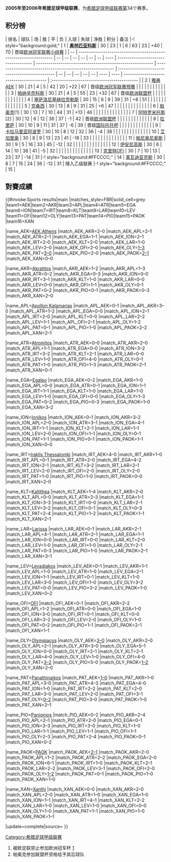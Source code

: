 **2005年至2006年希腊足球甲级联赛**，为[希腊足球甲级联赛第](https://zh.wikipedia.org/wiki/希腊足球甲级联赛 "wikilink")34个赛季。

## 积分榜

| 排名 | 球队                                                                | 场  | 胜  | 平  | 负  | 入球 | 失球 | 净胜   | 积分                                   | 备注 |-\! style="background:gold;"                          | 1                                                         | **[奥林匹亚科斯](../Page/奥林匹亚科斯足球俱乐部.md "wikilink")** | 30 | 23 | 1  | 6  | 63 | 23   | \+40 | 70                                       | 晋级[欧洲冠军联赛小组赛](../Page/欧洲冠军联赛.md "wikilink") |
| -- | ----------------------------------------------------------------- | -- | -- | -- | -- | -- | -- | ---- | ------------------------------------ | --------------------------------------------------------- | --------------------------------------------------------- | :---------------------------------------------- | -- | -- | -- | -- | -- | ---- | ---- | ---------------------------------------- | :------------------------------------------ |
| 2  | [雅典AEK](https://zh.wikipedia.org/wiki/雅典AEK足球俱乐部 "wikilink")      | 30 | 21 | 4  | 5  | 42 | 20 | \+22 | 67                                   | 晋级[欧洲冠军联赛预赛](../Page/欧洲冠军联赛.md "wikilink")                |                                                           |                                                 |    |    |    |    |    |      |      |                                          |                                             |
| 3  | [帕纳辛奈科斯](../Page/帕纳辛奈科斯足球俱乐部.md "wikilink")                       | 30 | 21 | 4  | 5  | 55 | 23 | \+32 | 67                                   | 晋级[欧洲联盟杯](https://zh.wikipedia.org/wiki/欧洲联盟杯 "wikilink") |                                                           |                                                 |    |    |    |    |    |      |      |                                          |                                             |
| 4  | [塞萨洛尼基赫拉克勒斯](https://zh.wikipedia.org/wiki/塞萨洛尼基赫拉克勒斯 "wikilink") | 30 | 15 | 6  | 9  | 39 | 31 | \+8  | 51                                   |                                                           |                                                           |                                                 |    |    |    |    |    |      |      |                                          |                                             |
| 5  | [克桑西](https://zh.wikipedia.org/wiki/克桑西竞技俱乐部 "wikilink")          | 30 | 13 | 8  | 9  | 31 | 25 | \+6  | 47                                   |                                                           |                                                           |                                                 |    |    |    |    |    |      |      |                                          |                                             |
| 6  | [帕奥克](https://zh.wikipedia.org/wiki/帕奥克足球俱乐部 "wikilink")\[1\]     | 30 | 13 | 7  | 10 | 44 | 31 | \+13 | 46                                   |                                                           |                                                           |                                                 |    |    |    |    |    |      |      |                                          |                                             |
| 7  | [阿特罗米托斯](../Page/阿特罗米托斯足球俱乐部.md "wikilink")\[2\]                  | 30 | 12 | 6  | 12 | 36 | 37 | \-1  | 42                                   | 晋级[欧洲联盟杯](https://zh.wikipedia.org/wiki/欧洲联盟杯 "wikilink") |                                                           |                                                 |    |    |    |    |    |      |      |                                          |                                             |
| 8  | [拉里萨](https://zh.wikipedia.org/wiki/拉里萨足球俱乐部 "wikilink")          | 30 | 10 | 9  | 11 | 31 | 37 | \-6  | 39                                   | 晋级[国际托托杯](https://zh.wikipedia.org/wiki/国际托托杯 "wikilink") |                                                           |                                                 |    |    |    |    |    |      |      |                                          |                                             |
| 9  | [卡拉马里亚阿波罗](https://zh.wikipedia.org/wiki/卡拉马里亚阿波罗 "wikilink")     | 30 | 10 | 8  | 12 | 32 | 36 | \-4  | 38                                   |                                                           |                                                           |                                                 |    |    |    |    |    |      |      |                                          |                                             |
| 10 | [艾加里奥](https://zh.wikipedia.org/wiki/艾加里奥 "wikilink")             | 30 | 8  | 9  | 13 | 23 | 41 | \-18 | 33                                   |                                                           |                                                           |                                                 |    |    |    |    |    |      |      |                                          |                                             |
| 11 | [帕尼奥尼奥斯](../Page/帕尼奥尼奥斯足球俱乐部.md "wikilink")                       | 30 | 9  | 5  | 16 | 33 | 45 | \-12 | 32                                   |                                                           |                                                           |                                                 |    |    |    |    |    |      |      |                                          |                                             |
| 12 | [伊安尼高斯](https://zh.wikipedia.org/wiki/伊安尼高斯 "wikilink")           | 30 | 6  | 14 | 10 | 36 | 41 | \-5  | 32                                   |                                                           |                                                           |                                                 |    |    |    |    |    |      |      |                                          |                                             |
| 13 | [克里特OFI](https://zh.wikipedia.org/wiki/克里特OFI "wikilink")         | 30 | 7  | 10 | 13 | 23 | 37 | \-14 | 31 |-\! style="background:\#FFCCCC;" | 14                                                        | [莱瓦迪亚克斯](https://zh.wikipedia.org/wiki/莱瓦迪亚克斯 "wikilink") | 30                                              | 8  | 7  | 15 | 24 | 36 | \-12 | 31   | 降入乙级联赛 |-\! style="background:\#FFCCCC;" | 15                                          |

## 對賽成績

{{\#invoke:Sports results|main |matches_style=FBR|solid_cell=grey
|team1=AEK|team2=AKR|team3=APL|team4=ATR|team5=EGA
|team6=ION|team7=IRT|team8=KLT|team9=LAR|team10=LEV
|team11=OFI|team12=OLY|team13=PAT|team14=PIO|team15=PAOK |team16=XAN

|name_AEK=[AEK
Athens](https://zh.wikipedia.org/wiki/AEK_Athens_F.C. "wikilink")
|match_AEK_AKR=2–0 |match_AEK_APL=2–1 |match_AEK_ATR=2–1
|match_AEK_EGA=1–1 |match_AEK_ION=2–1 |match_AEK_IRT=2–0
|match_AEK_KLT=2–0 |match_AEK_LAR=1–0 |match_AEK_LEV=2–0
|match_AEK_OFI=2–0
|match_AEK_OLY=[1–3](https://zh.wikipedia.org/wiki/Olympiacos–AEK_rivalry "wikilink")
|match_AEK_PAT=[3–0](https://zh.wikipedia.org/wiki/AEK–Panathinaikos_rivalry "wikilink")
|match_AEK_PIO=2–0
|match_AEK_PAOK=[2–1](https://zh.wikipedia.org/wiki/Double-headed_eagles_derby "wikilink")
|match_AEK_XAN=0–0

|name_AKR=[Akratitos](https://zh.wikipedia.org/wiki/Akratitos_F.C. "wikilink")
|match_AKR_AEK=1–2 |match_AKR_APL=1–3 |match_AKR_ATR=0–2
|match_AKR_EGA=0–3 |match_AKR_ION=0–0 |match_AKR_IRT=3–1
|match_AKR_KLT=1–0 |match_AKR_LAR=0–0 |match_AKR_LEV=0–0
|match_AKR_OFI=1–1 |match_AKR_OLY=0–1 |match_AKR_PAT=0–2
|match_AKR_PIO=0–1 |match_AKR_PAOK=0–3 |match_AKR_XAN=2–0

|name_APL=[Apollon
Kalamarias](https://zh.wikipedia.org/wiki/Apollon_Pontou_FC "wikilink")
|match_APL_AEK=0–1 |match_APL_AKR=3–0 |match_APL_ATR=1–2
|match_APL_EGA=0–0 |match_APL_ION=2–1 |match_APL_IRT=2–0
|match_APL_KLT=0–0 |match_APL_LAR=2–2 |match_APL_LEV=1–1
|match_APL_OFI=2–1 |match_APL_OLY=1–2 |match_APL_PAT=0–1
|match_APL_PIO=1–0 |match_APL_PAOK=2–2 |match_APL_XAN=2–1

|name_ATR=[Atromitos](https://zh.wikipedia.org/wiki/Atromitos_F.C. "wikilink")
|match_ATR_AEK=0–0 |match_ATR_AKR=2–0 |match_ATR_APL=1–1
|match_ATR_EGA=0–0 |match_ATR_ION=3–2 |match_ATR_IRT=3–2
|match_ATR_KLT=2–1 |match_ATR_LAR=0–0 |match_ATR_LEV=1–0
|match_ATR_OFI=4–0 |match_ATR_OLY=0–1 |match_ATR_PAT=1–0
|match_ATR_PIO=1–3 |match_ATR_PAOK=2–1 |match_ATR_XAN=0–1

|name_EGA=[Egaleo](https://zh.wikipedia.org/wiki/Egaleo_F.C. "wikilink")
|match_EGA_AEK=0–2 |match_EGA_AKR=1–0 |match_EGA_APL=0–0
|match_EGA_ATR=0–1 |match_EGA_ION=1–1 |match_EGA_IRT=1–1
|match_EGA_KLT=1–0 |match_EGA_LAR=1–0 |match_EGA_LEV=1–0
|match_EGA_OFI=0–0 |match_EGA_OLY=1–3 |match_EGA_PAT=0–2
|match_EGA_PIO=0–3 |match_EGA_PAOK=1–0 |match_EGA_XAN=3–2

|name_ION=[Ionikos](https://zh.wikipedia.org/wiki/Ionikos_F.C. "wikilink")
|match_ION_AEK=0–1 |match_ION_AKR=3–2 |match_ION_APL=2–0
|match_ION_ATR=3–1 |match_ION_EGA=4–1 |match_ION_IRT=1–1
|match_ION_KLT=2–1 |match_ION_LAR=1–1 |match_ION_LEV=2–0
|match_ION_OFI=1–1 |match_ION_OLY=0–1 |match_ION_PAT=1–1
|match_ION_PIO=0–1 |match_ION_PAOK=1–1 |match_ION_XAN=0–0

|name_IRT=[Iraklis
Thessaloniki](https://zh.wikipedia.org/wiki/Iraklis_1908_Thessaloniki_F.C. "wikilink")
|match_IRT_AEK=4–0 |match_IRT_AKR=1–0 |match_IRT_APL=0–1
|match_IRT_ATR=2–0 |match_IRT_EGA=4–2 |match_IRT_ION=2–1
|match_IRT_KLT=3–2 |match_IRT_LAR=2–1 |match_IRT_LEV=2–0
|match_IRT_OFI=2–0 |match_IRT_OLY=2–0 |match_IRT_PAT=1–0
|match_IRT_PIO=1–0 |match_IRT_PAOK=0–0 |match_IRT_XAN=2–0

|name_KLT=[Kallithea](https://zh.wikipedia.org/wiki/Kallithea_F.C. "wikilink")
|match_KLT_AEK=1–4 |match_KLT_AKR=2–0 |match_KLT_APL=0–0
|match_KLT_ATR=2–3 |match_KLT_EGA=1–1 |match_KLT_ION=3–3
|match_KLT_IRT=0–0 |match_KLT_LAR=2–1 |match_KLT_LEV=3–2
|match_KLT_OFI=0–1 |match_KLT_OLY=0–3 |match_KLT_PAT=2–4
|match_KLT_PIO=1–2 |match_KLT_PAOK=1–1 |match_KLT_XAN=2–1

|name_LAR=[Larissa](https://zh.wikipedia.org/wiki/Athlitiki_Enosi_Larissa_F.C. "wikilink")
|match_LAR_AEK=0–1 |match_LAR_AKR=2–1 |match_LAR_APL=4–1
|match_LAR_ATR=2–1 |match_LAR_EGA=1–1 |match_LAR_ION=0–0
|match_LAR_IRT=0–0 |match_LAR_KLT=2–0 |match_LAR_LEV=1–0
|match_LAR_OFI=1–0 |match_LAR_OLY=2–1 |match_LAR_PAT=0–3
|match_LAR_PIO=1–0 |match_LAR_PAOK=2–1 |match_LAR_XAN=3–1

|name_LEV=[Levadiakos](https://zh.wikipedia.org/wiki/Levadiakos_F.C. "wikilink")
|match_LEV_AEK=0–1 |match_LEV_AKR=1–1 |match_LEV_APL=1–0
|match_LEV_ATR=1–0 |match_LEV_EGA=2–1 |match_LEV_ION=1–1
|match_LEV_IRT=0–1 |match_LEV_KLT=1–0 |match_LEV_LAR=3–0
|match_LEV_OFI=1–0 |match_LEV_OLY=3–2 |match_LEV_PAT=0–0
|match_LEV_PIO=3–2 |match_LEV_PAOK=1–0 |match_LEV_XAN=0–2

|name_OFI=[OFI](https://zh.wikipedia.org/wiki/OFI_Crete "wikilink")
|match_OFI_AEK=0–1 |match_OFI_AKR=2–2 |match_OFI_APL=1–2
|match_OFI_ATR=0–0 |match_OFI_EGA=1–0 |match_OFI_ION=3–0
|match_OFI_IRT=0–1 |match_OFI_KLT=0–0 |match_OFI_LAR=3–2
|match_OFI_LEV=2–0 |match_OFI_OLY=1–0 |match_OFI_PAT=0–2
|match_OFI_PIO=1–1 |match_OFI_PAOK=2–1 |match_OFI_XAN=1–1

|name_OLY=[Olympiacos](https://zh.wikipedia.org/wiki/Olympiacos_F.C. "wikilink")
|match_OLY_AEK=[3–0](https://zh.wikipedia.org/wiki/Olympiacos–AEK_rivalry "wikilink")
|match_OLY_AKR=2–0 |match_OLY_APL=2–1 |match_OLY_ATR=3–0
|match_OLY_EGA=5–1 |match_OLY_ION=0–0 |match_OLY_IRT=2–1
|match_OLY_KLT=2–1 |match_OLY_LAR=4–0 |match_OLY_LEV=1–0
|match_OLY_OFI=4–0
|match_OLY_PAT=[3–2](https://zh.wikipedia.org/wiki/Derby_of_the_eternal_enemies "wikilink")
|match_OLY_PIO=5–0
|match_OLY_PAOK=[1–2](https://zh.wikipedia.org/wiki/Olympiacos–P.A.O.K._rivalry "wikilink")
|match_OLY_XAN=2–0

|name_PAT=[Panathinaikos](https://zh.wikipedia.org/wiki/Panathinaikos_F.C. "wikilink")
|match_PAT_AEK=[1–0](https://zh.wikipedia.org/wiki/AEK–Panathinaikos_rivalry "wikilink")
|match_PAT_AKR=1–0 |match_PAT_APL=3–0 |match_PAT_ATR=4–3
|match_PAT_EGA=4–0 |match_PAT_ION=1–0 |match_PAT_IRT=2–2
|match_PAT_KLT=2–0 |match_PAT_LAR=3–0 |match_PAT_LEV=2–0
|match_PAT_OFI=3–1
|match_PAT_OLY=[0–2](https://zh.wikipedia.org/wiki/Derby_of_the_eternal_enemies "wikilink")
|match_PAT_PIO=3–0 |match_PAT_PAOK=1–0 |match_PAT_XAN=2–1

|name_PIO=[Panionios](https://zh.wikipedia.org/wiki/Panionios_G.S.S. "wikilink")
|match_PIO_AEK=0–2 |match_PIO_AKR=2–4 |match_PIO_APL=2–1
|match_PIO_ATR=2–0 |match_PIO_EGA=0–1 |match_PIO_ION=3–3
|match_PIO_IRT=3–0 |match_PIO_KLT=1–0 |match_PIO_LAR=1–1
|match_PIO_LEV=1–1 |match_PIO_OFI=1–1 |match_PIO_OLY=2–3
|match_PIO_PAT=2–4 |match_PIO_PAOK=0–1 |match_PIO_XAN=0–2

|name_PAOK=[PAOK](https://zh.wikipedia.org/wiki/PAOK_FC "wikilink")
|match_PAOK_AEK=[2–1](https://zh.wikipedia.org/wiki/Double-headed_eagles_derby "wikilink")
|match_PAOK_AKR=2–0 |match_PAOK_APL=1–2 |match_PAOK_ATR=2–2
|match_PAOK_EGA=2–0 |match_PAOK_ION=6–1 |match_PAOK_IRT=1–0
|match_PAOK_KLT=2–1 |match_PAOK_LAR=2–2 |match_PAOK_LEV=3–1
|match_PAOK_OFI=2–0
|match_PAOK_OLY=[1–2](https://zh.wikipedia.org/wiki/Olympiacos–P.A.O.K._rivalry "wikilink")
|match_PAOK_PAT=0–1 |match_PAOK_PIO=1–0 |match_PAOK_XAN=1–0

|name_XAN=[Xanthi](https://zh.wikipedia.org/wiki/Xanthi_F.C. "wikilink")
|match_XAN_AEK=0–0 |match_XAN_AKR=2–0 |match_XAN_APL=2–0
|match_XAN_ATR=1–0 |match_XAN_EGA=1–0 |match_XAN_ION=1–1
|match_XAN_IRT=4–1 |match_XAN_KLT=2–2 |match_XAN_LAR=1–0
|match_XAN_LEV=1–0 |match_XAN_OFI=0–0 |match_XAN_OLY=1–0
|match_XAN_PAT=1–1 |match_XAN_PIO=1–0 |match_XAN_PAOK=1–1

|update=complete|source= }}

<references/>

[Category:希腊足球甲级联赛](https://zh.wikipedia.org/wiki/Category:希腊足球甲级联赛 "wikilink")

1.  被欧足联禁止参加欧洲冠军杯
    [1](http://www.uefa.com/competitions/UEFACup/news/Kind=1/newsId=430235.html)
2.  帕奥克参加联盟杯资格给予其后球队